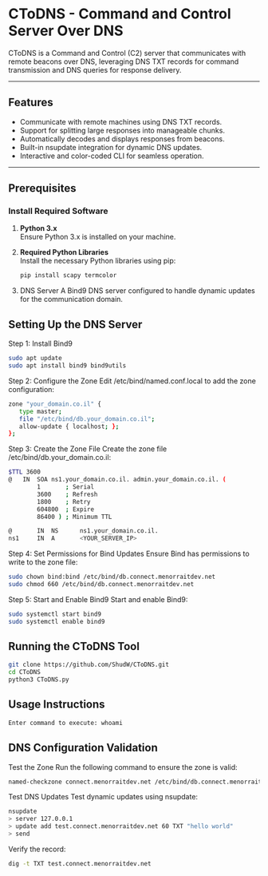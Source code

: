 
# CToDNS - Command and Control Server Over DNS

CToDNS is a Command and Control (C2) server that communicates with remote beacons over DNS, leveraging DNS TXT records for command transmission and DNS queries for response delivery.

---

## Features
- Communicate with remote machines using DNS TXT records.
- Support for splitting large responses into manageable chunks.
- Automatically decodes and displays responses from beacons.
- Built-in nsupdate integration for dynamic DNS updates.
- Interactive and color-coded CLI for seamless operation.

---

## Prerequisites

### Install Required Software
1. **Python 3.x**  
   Ensure Python 3.x is installed on your machine.
   
2. **Required Python Libraries**  
   Install the necessary Python libraries using pip:
   ```bash
   pip install scapy termcolor
   ```
3. DNS Server
A Bind9 DNS server configured to handle dynamic updates for the communication domain.


## Setting Up the DNS Server

Step 1: Install Bind9
 ```bash
sudo apt update
sudo apt install bind9 bind9utils
```

Step 2: Configure the Zone
Edit /etc/bind/named.conf.local to add the zone configuration:
 ```bash
zone "your_domain.co.il" {
    type master;
    file "/etc/bind/db.your_domain.co.il";
    allow-update { localhost; };
};
```

Step 3: Create the Zone File
Create the zone file /etc/bind/db.your_domain.co.il:
```bash
$TTL 3600
@   IN  SOA ns1.your_domain.co.il. admin.your_domain.co.il. (
        1       ; Serial
        3600    ; Refresh
        1800    ; Retry
        604800  ; Expire
        86400 ) ; Minimum TTL

@       IN  NS      ns1.your_domain.co.il.
ns1     IN  A       <YOUR_SERVER_IP>
```

Step 4: Set Permissions for Bind Updates
Ensure Bind has permissions to write to the zone file:
```bash
sudo chown bind:bind /etc/bind/db.connect.menorraitdev.net
sudo chmod 660 /etc/bind/db.connect.menorraitdev.net
```

Step 5: Start and Enable Bind9
Start and enable Bind9:
```bash
sudo systemctl start bind9
sudo systemctl enable bind9

```

## Running the CToDNS Tool
```bash
git clone https://github.com/ShudW/CToDNS.git
cd CToDNS
python3 CToDNS.py
```

## Usage Instructions
```bash
Enter command to execute: whoami
```


## DNS Configuration Validation
Test the Zone
Run the following command to ensure the zone is valid:
```bash
named-checkzone connect.menorraitdev.net /etc/bind/db.connect.menorraitdev.net
```

Test DNS Updates
Test dynamic updates using nsupdate:
```bash
nsupdate
> server 127.0.0.1
> update add test.connect.menorraitdev.net 60 TXT "hello world"
> send
```

Verify the record:
```bash
dig -t TXT test.connect.menorraitdev.net
```
